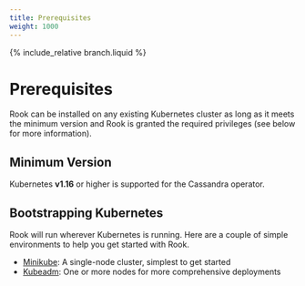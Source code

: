 ```yaml
---
title: Prerequisites
weight: 1000
---
```

{% include_relative branch.liquid %}

# Prerequisites

Rook can be installed on any existing Kubernetes cluster as long as it meets the minimum version
and Rook is granted the required privileges (see below for more information).

## Minimum Version

Kubernetes **v1.16** or higher is supported for the Cassandra operator.

## Bootstrapping Kubernetes

Rook will run wherever Kubernetes is running. Here are a couple of simple environments to help you get started with Rook.

* [Minikube](https://github.com/kubernetes/minikube/releases): A single-node cluster, simplest to get started
* [Kubeadm](https://kubernetes.io/docs/setup/independent/install-kubeadm/): One or more nodes for more comprehensive deployments
